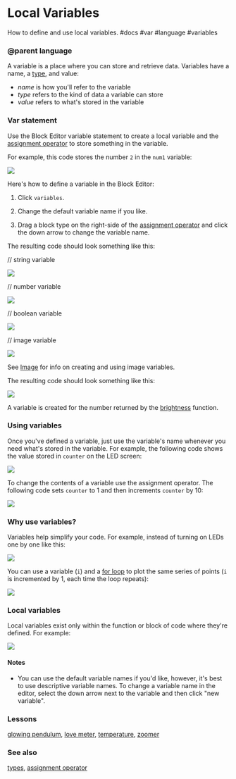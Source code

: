 # Local Variables

How to define and use local variables. #docs #var #language #variables

### @parent language

A variable is a place where you can store and retrieve data. Variables have a name, a [type](/microbit/blocks/types), and value:

* *name* is how you'll refer to the variable
* *type* refers to the kind of data a variable can store
* *value* refers to what's stored in the variable

### Var statement

Use the Block Editor variable statement to create a local variable and the [assignment operator](/microbit/reference/variables/assign) to store something in the variable.

For example, this code stores the number `2` in the `num1` variable:

![](/static/mb/blocks/var-0.png)

Here's how to define a variable in the Block Editor:

1. Click `variables`.

2. Change the default variable name if you like.

3. Drag a block type on the right-side of the [assignment operator](/microbit/reference/variables/assign) and click the down arrow to change the variable name.

The resulting code should look something like this:

// string variable

![](/static/mb/blocks/var-1.png)

// number variable

![](/static/mb/blocks/var-2.png)

// boolean variable

![](/static/mb/blocks/var-3.png)

// image variable

![](/static/mb/blocks/var-4.png)

See [Image](/microbit/blocks/image) for info on creating and using image variables.

The resulting code should look something like this:

![](/static/mb/blocks/var-5.png)

A variable is created for the number returned by the [brightness](/microbit/reference/led/brightness) function.

### Using variables

Once you've defined a variable, just use the variable's name whenever you need what's stored in the variable. For example, the following code shows the value stored in `counter` on the LED screen:

![](/static/mb/blocks/var-6.png)

To change the contents of a variable use the assignment operator. The following code sets `counter` to 1 and then increments `counter` by 10:

![](/static/mb/blocks/var-7.png)

### Why use variables?

Variables help simplify your code. For example, instead of turning on LEDs one by one like this:

![](/static/mb/blocks/var-8.png)

You can use a variable (`i`) and a [for loop](/microbit/reference/loops/for) to plot the same series of points (`i` is incremented by 1, each time the loop repeats):

![](/static/mb/blocks/var-9.png)

### Local variables

Local variables exist only within the function or block of code where they're defined. For example:

![](/static/mb/blocks/comment-0.png)

#### Notes

* You can use the default variable names if you'd like, however, it's best to use descriptive variable names. To change a variable name in the editor, select the down arrow next to the variable and then click "new variable".

### Lessons

[glowing pendulum](/microbit/lessons/glowing-pendulum), [love meter](/microbit/lessons/love-meter), [temperature](/microbit/lessons/temperature), [zoomer](/microbit/lessons/zoomer)

### See also

[types](/microbit/blocks/types), [assignment operator](/microbit/reference/variables/assign)

